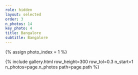 ```yaml
---
role: hidden
layout: selected
order: 3
n_photos: 14
key_photo: 4
title: Bangalore
subtitle: Bangalore
---
```


{% assign photo_index = 1 %}

{% include gallery.html row_height=300 row_tol=0.3 n_start=1 n_photos=page.n_photos path=page.path %}